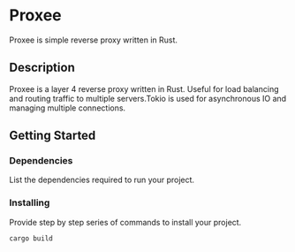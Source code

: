 # Proxee
Proxee is simple reverse proxy written in Rust.

## Description
Proxee is a layer 4 reverse proxy written in Rust. Useful for load balancing and routing traffic to multiple servers.Tokio is used for asynchronous IO and managing multiple connections.

## Getting Started

### Dependencies

List the dependencies required to run your project.

### Installing

Provide step by step series of commands to install your project.

```sh
cargo build